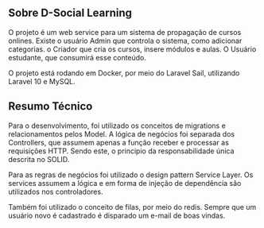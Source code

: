 

## Sobre D-Social Learning

O projeto é um web service para um sistema de propagação de cursos onlines. Existe o usuário Admin que controla o sistema, como adicionar categorias. o Criador que cria os cursos, insere módulos e aulas. O Usuário estudante, que consumirá esse conteúdo.

O projeto está rodando em Docker, por meio do Laravel Sail, utilizando Laravel 10 e MySQL.


## Resumo Técnico

Para o desenvolvimento, foi utilizado os conceitos de migrations e relacionamentos pelos Model. A lógica de negócios foi separada dos Controllers, que assumem apenas a função receber e processar as requisições HTTP.
Sendo este, o principio da responsabilidade única descrita no SOLID.

Para as regras de negócios foi utilizado o design pattern Service Layer. Os services assumem a lógica e em forma de injeção de dependência são utilizados nos controladores.

Também foi utilizado o conceito de filas, por meio do redis.
Sempre que um usuário novo é cadastrado é disparado um e-mail de boas vindas.
